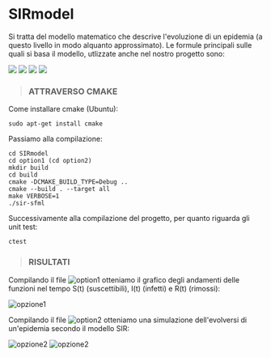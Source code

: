 # SIRmodel
Si tratta del modello matematico che descrive l'evoluzione di un epidemia (a questo livello in modo alquanto approssimato).
Le formule principali sulle quali si basa il modello, utlizzate anche nel nostro progetto sono:

<img src="https://render.githubusercontent.com/render/math?math=S_i = S_{i - 1} - \beta I_{i - 1}S_{i - 1}">

<img src="https://render.githubusercontent.com/render/math?math=I_i = I_{i - 1} - \beta I_{i - 1}S_{i - 1} - \gamma I_{i - 1}">

<img src="https://render.githubusercontent.com/render/math?math=R_i = R_{i - 1} - \gamma I_{i - 1}">

<img src="https://render.githubusercontent.com/render/math?math=N = S_i + I_i + R_i">

> ### ATTRAVERSO CMAKE

Come installare cmake (Ubuntu):
```
sudo apt-get install cmake
```
Passiamo alla compilazione:
```
cd SIRmodel
cd option1 (cd option2)
mkdir build
cd build
cmake -DCMAKE_BUILD_TYPE=Debug ..
cmake --build . --target all
make VERBOSE=1
./sir-sfml
```
Successivamente alla compilazione del progetto, per quanto riguarda gli unit test:
```
ctest
```

> ### RISULTATI
Compilando il file ![option1](https://github.com/samuelelanzi/SIRmodel/blob/master/option1) otteniamo il grafico degli andamenti delle funzioni nel tempo S(t) (suscettibili), I(t) (infetti) e R(t) (rimossi):

![opzione1](https://github.com/samuelelanzi/SIRmodel/blob/master/option1/sir.png)

Compilando il file ![option2](https://github.com/samuelelanzi/SIRmodel/blob/master/option2) otteniamo una simulazione dell'evolversi di un'epidemia secondo il modello SIR:

![opzione2](https://github.com/samuelelanzi/SIRmodel/blob/master/option2/display1.png)
![opzione2](https://github.com/samuelelanzi/SIRmodel/blob/master/option2/display2.png)

